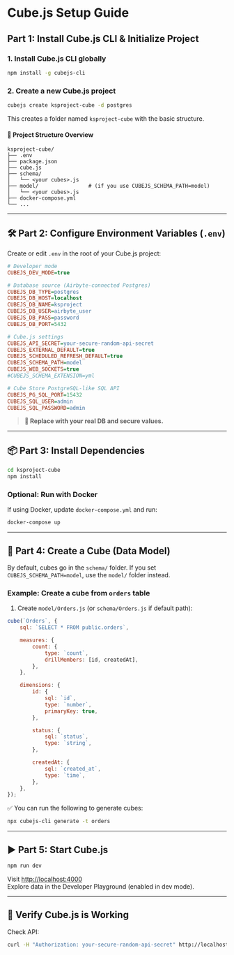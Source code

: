 # Cube.js Setup Guide

## Part 1: Install Cube.js CLI & Initialize Project

### 1. Install Cube.js CLI globally

```bash
npm install -g cubejs-cli
```

### 2. Create a new Cube.js project

```bash
cubejs create ksproject-cube -d postgres
```

This creates a folder named `ksproject-cube` with the basic structure.

#### 📁 Project Structure Overview

```
ksproject-cube/
├── .env
├── package.json
├── cube.js
├── schema/
│   └── <your cubes>.js
├── model/                # (if you use CUBEJS_SCHEMA_PATH=model)
│   └── <your cubes>.js
├── docker-compose.yml
└── ...
```

---

## 🛠️ Part 2: Configure Environment Variables (`.env`)

Create or edit `.env` in the root of your Cube.js project:

```ini
# Developer mode
CUBEJS_DEV_MODE=true

# Database source (Airbyte-connected Postgres)
CUBEJS_DB_TYPE=postgres
CUBEJS_DB_HOST=localhost
CUBEJS_DB_NAME=ksproject
CUBEJS_DB_USER=airbyte_user
CUBEJS_DB_PASS=password
CUBEJS_DB_PORT=5432

# Cube.js settings
CUBEJS_API_SECRET=your-secure-random-api-secret
CUBEJS_EXTERNAL_DEFAULT=true
CUBEJS_SCHEDULED_REFRESH_DEFAULT=true
CUBEJS_SCHEMA_PATH=model
CUBEJS_WEB_SOCKETS=true
#CUBEJS_SCHEMA_EXTENSION=yml

# Cube Store PostgreSQL-like SQL API
CUBEJS_PG_SQL_PORT=15432
CUBEJS_SQL_USER=admin
CUBEJS_SQL_PASSWORD=admin
```

> **🔐 Replace with your real DB and secure values.**

---

## 📦 Part 3: Install Dependencies

```bash
cd ksproject-cube
npm install
```

### Optional: Run with Docker

If using Docker, update `docker-compose.yml` and run:

```bash
docker-compose up
```

---

## 🧱 Part 4: Create a Cube (Data Model)

By default, cubes go in the `schema/` folder. If you set `CUBEJS_SCHEMA_PATH=model`, use the `model/` folder instead.

### Example: Create a cube from `orders` table

1. Create `model/Orders.js` (or `schema/Orders.js` if default path):

```js
cube(`Orders`, {
    sql: `SELECT * FROM public.orders`,

    measures: {
        count: {
            type: `count`,
            drillMembers: [id, createdAt],
        },
    },

    dimensions: {
        id: {
            sql: `id`,
            type: `number`,
            primaryKey: true,
        },

        status: {
            sql: `status`,
            type: `string`,
        },

        createdAt: {
            sql: `created_at`,
            type: `time`,
        },
    },
});
```

✅ You can run the following to generate cubes:

```bash
npx cubejs-cli generate -t orders
```

---

## ▶️ Part 5: Start Cube.js

```bash
npm run dev
```

Visit [http://localhost:4000](http://localhost:4000)  
Explore data in the Developer Playground (enabled in dev mode).

---

## 🧪 Verify Cube.js is Working

Check API:

```bash
curl -H "Authorization: your-secure-random-api-secret" http://localhost:4000/cubejs-api/v1/meta
```
